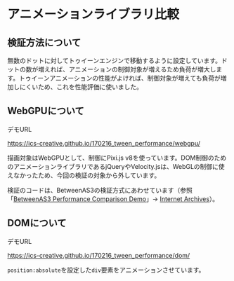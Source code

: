 # アニメーションライブラリ比較

## 検証方法について

無数のドットに対してトゥイーンエンジンで移動するように設定しています。ドットの数が増えれば、アニメーションの制御対象が増えるため負荷が増大します。トゥイーンアニメーションの性能がよければ、制御対象が増えても負荷が増加しにくいため、これを性能評価に使いました。


## WebGPUについて

デモURL

https://ics-creative.github.io/170216_tween_performance/webgpu/

描画対象はWebGPUとして、制御にPixi.js v8を使っています。DOM制御のためのアニメーションライブラリであるjQueryやVelocity.jsは、WebGLの制御に使えなかったため、今回の検証の対象から外しています。

検証のコードは、BetweenAS3の検証方式にあわせています（参照「[BetweenAS3 Performance Comparison Demo](http://www.be-interactive.org/works/20090428/Particle/index.html)」→ [Internet Archives](https://web.archive.org/web/20121230200548/http://www.be-interactive.org:80/works/20090428/Particle/index.html)）。



## DOMについて

デモURL

https://ics-creative.github.io/170216_tween_performance/dom/

`position:absolute`を設定した`div`要素をアニメーションさせています。
